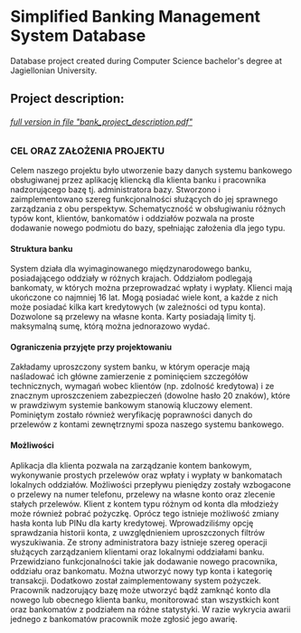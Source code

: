 # Simplified Banking Management System Database

Database project created during Computer Science bachelor's degree at Jagiellonian University.


## Project description:
###### [full version in file "bank_project_description.pdf"](https://github.com/p-malecki/BankingSystemDB/blob/main/bank_project_description.pdf) 


### CEL ORAZ ZAŁOŻENIA PROJEKTU

Celem naszego projektu było utworzenie bazy danych systemu bankowego obsługiwanej przez aplikację 
kliencką dla klienta banku i pracownika nadzorującego bazę tj. administratora bazy. Stworzono
i zaimplementowano szereg funkcjonalności służących do jej sprawnego zarządzania z obu perspektyw. 
Schematyczność w obsługiwaniu różnych typów kont, klientów, bankomatów i oddziałów pozwala
na proste dodawanie nowego podmiotu do bazy, spełniając założenia dla jego typu.

#### Struktura banku

System działa dla wyimaginowanego międzynarodowego banku, posiadającego oddziały w różnych 
krajach. Oddziałom podlegają bankomaty, w których można przeprowadzać wpłaty i wypłaty. Klienci 
mają ukończone co najmniej 16 lat. Mogą posiadać wiele kont, a każde z nich może posiadać kilka kart 
kredytowych (w zależności od typu konta). Dozwolone są przelewy na własne konta. Karty posiadają 
limity tj. maksymalną sumę, którą można jednorazowo wydać.

#### Ograniczenia przyjęte przy projektowaniu

Zakładamy uproszczony system banku, w którym operacje mają naśladować ich główne zamierzenie 
z pominięciem szczegółów technicznych, wymagań wobec klientów (np. zdolność kredytowa) 
i ze znacznym uproszczeniem zabezpieczeń (dowolne hasło 20 znaków), które w prawdziwym systemie 
bankowym stanowią kluczowy element. Pominiętym zostało również weryfikację poprawności danych 
do przelewów z kontami zewnętrznymi spoza naszego systemu bankowego.

#### Możliwości

Aplikacja dla klienta pozwala na zarządzanie kontem bankowym, wykonywanie prostych przelewów oraz
wpłaty i wypłaty w bankomatach lokalnych oddziałów. Możliwości przepływu pieniędzy zostały 
wzbogacone o przelewy na numer telefonu, przelewy na własne konto oraz zlecenie stałych przelewów.
Klient z kontem typu różnym od konta dla młodzieży może również pobrać pożyczkę. Oprócz tego istnieje 
możliwość zmiany hasła konta lub PINu dla karty kredytowej. Wprowadziliśmy opcję sprawdzania historii 
konta, z uwzględnieniem uproszczonych filtrów wyszukiwania.
Ze strony administratora bazy istnieje szereg operacji służących zarządzaniem klientami oraz lokalnymi 
oddziałami banku. Przewidziano funkcjonalności takie jak dodawanie nowego pracownika, oddziału oraz 
bankomatu. Można utworzyć nowy typ konta i kategorię transakcji. Dodatkowo został 
zaimplementowany system pożyczek. Pracownik nadzorujący bazę może utworzyć bądź zamknąć konto 
dla nowego lub obecnego klienta banku, monitorować stan wszystkich kont oraz bankomatów
z podziałem na różne statystyki. W razie wykrycia awarii jednego z bankomatów pracownik może zgłosić 
jego awarię.
